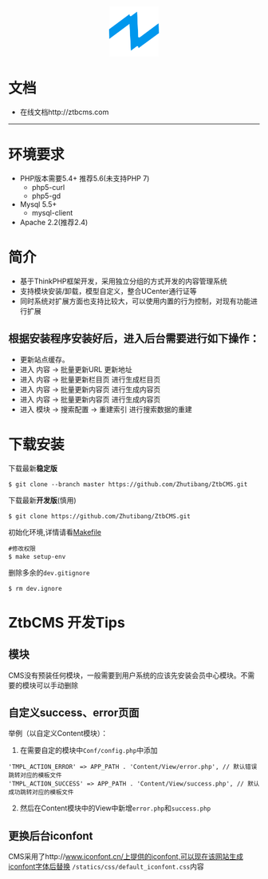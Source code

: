 
<p align="center"><a href="http://ztbcms.com" target="_blank"><img width="100" src="favicon.ico"></a></p>
 
# 文档

- 在线文档http://ztbcms.com

----
# 环境要求
* PHP版本需要5.4+ 推荐5.6(未支持PHP 7)
    * php5-curl 
    * php5-gd
* Mysql 5.5+
    * mysql-client
* Apache 2.2(推荐2.4) 

# 简介 

* 基于ThinkPHP框架开发，采用独立分组的方式开发的内容管理系统
* 支持模块安装/卸载，模型自定义，整合UCenter通行证等
* 同时系统对扩展方面也支持比较大，可以使用内置的行为控制，对现有功能进行扩展

## 根据安装程序安装好后，进入后台需要进行如下操作：

* 更新站点缓存。
* 进入 内容 -> 批量更新URL 更新地址
* 进入 内容 -> 批量更新栏目页 进行生成栏目页
* 进入 内容 -> 批量更新内容页 进行生成内容页
* 进入 内容 -> 批量更新内容页 进行生成内容页
* 进入 模块 -> 搜索配置 -> 重建索引 进行搜索数据的重建

# 下载安装


下载最新**稳定版**
```shell
$ git clone --branch master https://github.com/Zhutibang/ZtbCMS.git
```

下载最新**开发版**(慎用)
```shell
$ git clone https://github.com/Zhutibang/ZtbCMS.git
```

初始化环境,详情请看[Makefile](Makefile)

```shell
#修改权限
$ make setup-env
```

删除多余的`dev.gitignore`
```shell
$ rm dev.ignore
```

# ZtbCMS 开发Tips

## 模块

CMS没有预装任何模块，一般需要到用户系统的应该先安装会员中心模块。不需要的模块可以手动删除

## 自定义success、error页面

举例（以自定义Content模块）： 
1. 在需要自定的模块中`Conf/config.php`中添加

```
'TMPL_ACTION_ERROR' => APP_PATH . 'Content/View/error.php', // 默认错误跳转对应的模板文件
'TMPL_ACTION_SUCCESS' => APP_PATH . 'Content/View/success.php', // 默认成功跳转对应的模板文件
```

2. 然后在Content模块中的View中新增`error.php`和`success.php`


## 更换后台iconfont

CMS采用了http://www.iconfont.cn/上提供的iconfont,可以现在该网站生成iconfont字体后替换
`/statics/css/default_iconfont.css`内容

